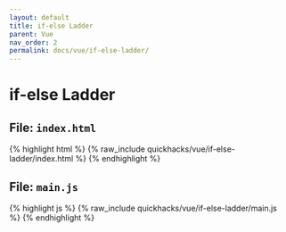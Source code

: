 ```yaml
---
layout: default
title: if-else Ladder
parent: Vue
nav_order: 2
permalink: docs/vue/if-else-ladder/
---
```


# if-else Ladder

## File: `index.html`

{% highlight html %}
{% raw_include quickhacks/vue/if-else-ladder/index.html %}
{% endhighlight %}

## File: `main.js`

{% highlight js %}
{% raw_include quickhacks/vue/if-else-ladder/main.js %}
{% endhighlight %}
